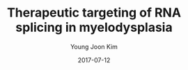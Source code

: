 ---
layout: post
title:  "Therapeutic targeting of RNA splicing in myelodysplasia"
date:   2017-07-12
image: ../images/rna_review.png
categories: old_research
author: "Young Joon Kim"
authors: "<strong>Young Joon Kim</strong>, Omar Abdel-Wahab"
venue: "Seminars in Hematology"
paper: https://pubmed.ncbi.nlm.nih.gov/28958291/
---